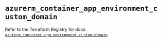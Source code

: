 # `azurerm_container_app_environment_custom_domain`

Refer to the Terraform Registry for docs: [`azurerm_container_app_environment_custom_domain`](https://registry.terraform.io/providers/hashicorp/azurerm/4.7.0/docs/resources/container_app_environment_custom_domain).
